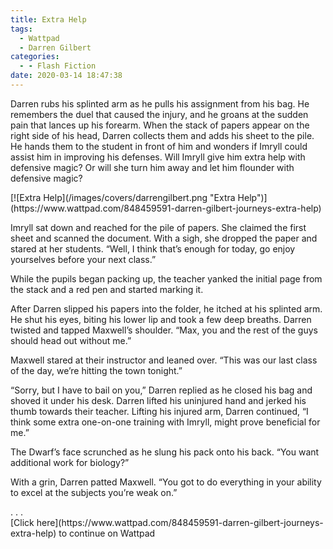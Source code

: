 ```yaml
---
title: Extra Help
tags:
  - Wattpad
  - Darren Gilbert
categories:
  - - Flash Fiction
date: 2020-03-14 18:47:38
---
```


Darren rubs his splinted arm as he pulls his assignment from his bag. He remembers the duel that caused the injury, and he groans at the sudden pain that lances up his forearm. When the stack of papers appear on the right side of his head, Darren collects them and adds his sheet to the pile. He hands them to the student in front of him and wonders if Imryll could assist him in improving his defenses.<!-- more --> Will Imryll give him extra help with defensive magic? Or will she turn him away and let him flounder with defensive magic?

<div class="center">[![Extra Help](/images/covers/darrengilbert.png "Extra Help")](https://www.wattpad.com/848459591-darren-gilbert-journeys-extra-help)</div>

Imryll sat down and reached for the pile of papers. She claimed the first sheet and scanned the document. With a sigh, she dropped the paper and stared at her students. “Well, I think that’s enough for today, go enjoy yourselves before your next class.”

While the pupils began packing up, the teacher yanked the initial page from the stack and a red pen and started marking it.

After Darren slipped his papers into the folder, he itched at his splinted arm. He shut his eyes, biting his lower lip and took a few deep breaths. Darren twisted and tapped Maxwell’s shoulder. “Max, you and the rest of the guys should head out without me.”

Maxwell stared at their instructor and leaned over. “This was our last class of the day, we’re hitting the town tonight.”

“Sorry, but I have to bail on you,” Darren replied as he closed his bag and shoved it under his desk. Darren lifted his uninjured hand and jerked his thumb towards their teacher. Lifting his injured arm, Darren continued, “I think some extra one-on-one training with Imryll, might prove beneficial for me.”

The Dwarf’s face scrunched as he slung his pack onto his back. “You want additional work for biology?”

With a grin, Darren patted Maxwell. “You got to do everything in your ability to excel at the subjects you’re weak on.”

<div class="center story-ellipses">
.
.
.
</div><div class="center">[Click here](https://www.wattpad.com/848459591-darren-gilbert-journeys-extra-help) to continue on Wattpad</div>